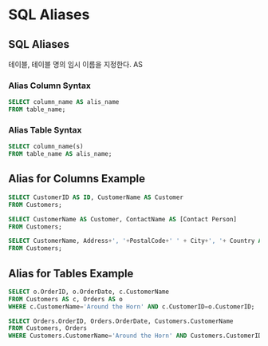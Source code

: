 # SQL Aliases
## SQL Aliases
테이블, 테이블 명의 임시 이름을 지정한다. 
AS

### Alias Column Syntax
```sql
SELECT column_name AS alis_name
FROM table_name;
```

### Alias Table Syntax
```sql
SELECT column_name(s)
FROM table_name AS alis_name;
```

## Alias for Columns Example
```sql
SELECT CustomerID AS ID, CustomerName AS Customer
FROM Customers;
```

``` sql
SELECT CustomerName AS Customer, ContactName AS [Contact Person]
FROM Customers;
```
```sql
SELECT CustomerName, Address+', '+PostalCode+' ' + City+', '+ Country AS Address
FROM Customers;
```

## Alias for Tables Example
```sql
SELECT o.OrderID, o.OrderDate, c.CustomerName
FROM Customers AS c, Orders AS o
WHERE c.CustomerName='Around the Horn' AND c.CustomerID=o.CustomerID;
```

```sql
SELECT Orders.OrderID, Orders.OrderDate, Customers.CustomerName
FROM Customers, Orders
WHERE Customers.CustomerName='Around the Horn' AND Customers.CustomerID=Orders.CustomerID;
```